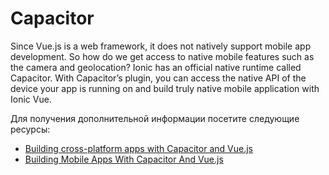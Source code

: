 # Capacitor

Since Vue.js is a web framework, it does not natively support mobile app development. So how do we get access to native mobile features such as the camera and geolocation? Ionic has an official native runtime called Capacitor. With Capacitor’s plugin, you can access the native API of the device your app is running on and build truly native mobile application with Ionic Vue.

Для получения дополнительной информации посетите следующие ресурсы:

- [Building cross-platform apps with Capacitor and Vue.js](https://blog.logrocket.com/building-cross-platform-apps-with-capacitor-and-vue-js/)
- [Building Mobile Apps With Capacitor And Vue.js](https://www.smashingmagazine.com/2018/07/mobile-apps-capacitor-vue-js/)
